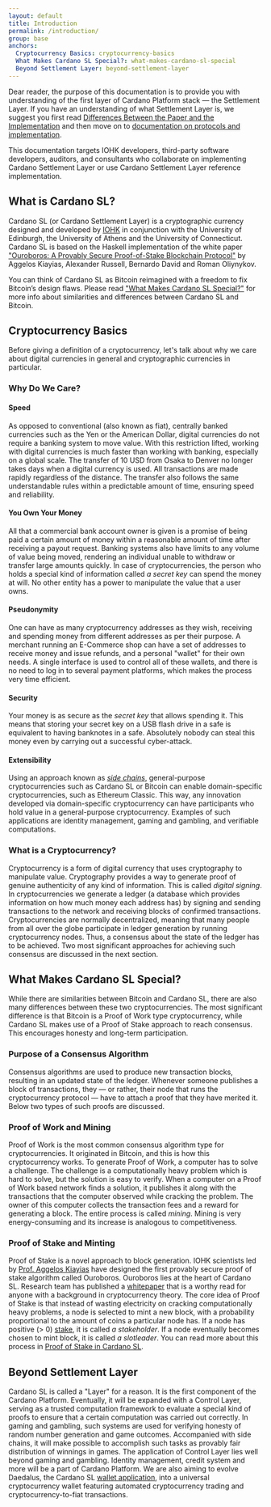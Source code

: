 ```yaml
---
layout: default
title: Introduction
permalink: /introduction/
group: base
anchors:
  Cryptocurrency Basics: cryptocurrency-basics
  What Makes Cardano SL Special?: what-makes-cardano-sl-special
  Beyond Settlement Layer: beyond-settlement-layer
---
```


<!-- Reviewed at 42f226733a3d0e92af736f076a9fb1a7388d8da1 -->

Dear reader, the purpose of this documentation is to provide you with
understanding of the first layer of Cardano Platform stack — the Settlement
Layer. If you have an understanding of what Settlement Layer is, we suggest you
first read [Differences Between the Paper and the
Implementation](/cardano/differences/) and then move on to [documentation on
protocols and implementation](/technical/protocols/csl-application-level/).

This documentation targets IOHK developers, third-party software developers,
auditors, and consultants who collaborate on implementing Cardano Settlement
Layer or use Cardano Settlement Layer reference implementation.

<!-- CARDANO_SL_README_BEGIN_1 -->
## What is Cardano SL?

Cardano SL (or Cardano Settlement Layer) is a cryptographic currency designed
and developed by [IOHK](https://iohk.io/team) in conjunction with the University
of Edinburgh, the University of Athens and the University of Connecticut. Cardano
SL is based on the Haskell implementation of the white paper
["Ouroboros: A Provably Secure Proof-of-Stake Blockchain Protocol"](https://iohk.io/research/papers/#9BKRHCSI)
by Aggelos Kiayias, Alexander Russell, Bernardo David and Roman Oliynykov.

You can think of Cardano SL as Bitcoin reimagined with a freedom to fix Bitcoin’s
design flaws. Please read ["What Makes Cardano SL Special?"](https://cardanodocs.com/introduction/#what-makes-cardano-sl-special)
for more info about similarities and differences between Cardano SL and Bitcoin.
<!-- CARDANO_SL_README_END_1 -->

## Cryptocurrency Basics

Before giving a definition of a cryptocurrency, let's talk about why we care
about digital currencies in general and cryptographic currencies in particular.

### Why Do We Care?

#### Speed

As opposed to conventional (also known as fiat), centrally banked currencies
such as the Yen or the American Dollar, digital currencies do not require a
banking system to move value. With this restriction lifted, working with digital
currencies is much faster than working with banking, especially on a global
scale. The transfer of 10 USD from Osaka to Denver no longer takes days when a
digital currency is used. All transactions are made rapidly regardless of the
distance. The transfer also follows the same understandable rules within a
predictable amount of time, ensuring speed and reliability.

#### You Own Your Money

All that a commercial bank account owner is given is a promise of being paid a
certain amount of money within a reasonable amount of time after receiving a
payout request. Banking systems also have limits to any volume of value being
moved, rendering an individual unable to withdraw or transfer large amounts
quickly. In case of cryptocurrencies, the person who holds a special kind of
information called *a secret key* can spend the money at will. No other entity
has a power to manipulate the value that a user owns.

#### Pseudonymity

One can have as many cryptocurrency addresses as they wish, receiving and
spending money from different addresses as per their purpose. A merchant running
an E-Commerce shop can have a set of addresses to receive money and issue
refunds, and a personal "wallet" for their own needs. A single interface is used
to control all of these wallets, and there is no need to log in to several
payment platforms, which makes the process very time efficient.

#### Security

Your money is as secure as the *secret key* that allows spending it. This means
that storing your secret key on a USB flash drive in a safe is equivalent to
having banknotes in a safe. Absolutely nobody can steal this money even by
carrying out a successful cyber-attack.

#### Extensibility

Using an approach known as [*side
chains*](https://www.blockstream.com/sidechains.pdf), general-purpose
cryptocurrencies such as Cardano SL or Bitcoin can enable domain-specific
cryptocurrencies, such as Ethereum Classic. This way, any innovation developed
via domain-specific cryptocurrency can have participants who hold value in a
general-purpose cryptocurrency. Examples of such applications are identity
management, gaming and gambling, and verifiable computations.

### What is a Cryptocurrency?

Cryptocurrency is a form of digital currency that uses cryptography to
manipulate value. Cryptography provides a way to generate proof of genuine
authenticity of any kind of information. This is called *digital signing*. In
cryptocurrencies we generate a ledger (a database which provides information on
how much money each address has) by signing and sending transactions to the
network and receiving blocks of confirmed transactions. Cryptocurrencies are
normally decentralized, meaning that many people from all over the globe
participate in ledger generation by running cryptocurrency nodes. Thus, a
consensus about the state of the ledger has to be achieved. Two most significant
approaches for achieving such consensus are discussed in the next section.

## What Makes Cardano SL Special?

<!-- v0.1.0.0 -->

While there are similarities between Bitcoin and Cardano SL, there are also many
differences between these two cryptocurrencies. The most significant difference
is that Bitcoin is a Proof of Work type cryptocurrency, while Cardano SL makes
use of a Proof of Stake approach to reach consensus. This encourages honesty and
long-term participation.

### Purpose of a Consensus Algorithm

Consensus algorithms are used to produce new transaction blocks, resulting in an
updated state of the ledger. Whenever someone publishes a block of transactions,
they — or rather, their node that runs the cryptocurrency protocol — have to
attach a proof that they have merited it. Below two types of such proofs are
discussed.

### Proof of Work and Mining

Proof of Work is the most common consensus algorithm type for cryptocurrencies.
It originated in Bitcoin, and this is how this cryptocurrency works. To generate
Proof of Work, a computer has to solve a challenge. The challenge is a
computationally heavy problem which is hard to solve, but the solution is easy
to verify. When a computer on a Proof of Work based network finds a solution, it
publishes it along with the transactions that the computer observed while
cracking the problem. The owner of this computer collects the transaction fees
and a reward for generating a block. The entire process is called *mining*.
Mining is very energy-consuming and its increase is analogous to
competitiveness.

### Proof of Stake and Minting

Proof of Stake is a novel approach to block generation. IOHK scientists led by
[Prof. Aggelos Kiayias](https://iohk.io/team/aggelos-kiayias/) have designed the
first provably secure proof of stake algorithm called Ouroboros. Ouroboros lies
at the heart of Cardano SL. Research team has published a
[whitepaper](https://iohk.io/research/papers/a-provably-secure-proof-of-stake-blockchain-protocol/)
that is a worthy read for anyone with a background in cryptocurrency theory. The
core idea of Proof of Stake is that instead of wasting electricity on cracking
computationally heavy problems, a node is selected to mint a new block, with a
probability proportional to the amount of coins a particular node has. If a node
has positive (&gt; 0) [stake](/cardano/proof-of-stake/#stake), it is called *a
stakeholder*. If a node eventually becomes chosen to mint block, it is called *a
slotleader*. You can read more about this process in [Proof of Stake in Cardano
SL](/cardano/proof-of-stake/).

<!-- CARDANO_SL_README_BEGIN_2 -->
## Beyond Settlement Layer

Cardano SL is called a "Layer" for a reason. It is the first component of
the Cardano Platform. Eventually, it will be expanded with a Control Layer,
serving as a trusted computation framework to evaluate a special
kind of proofs to ensure that a certain computation was carried out
correctly. In gaming and gambling, such systems are used for
verifying honesty of random number generation and game
outcomes. Accompanied with side chains, it will make possible to accomplish
such tasks as provably fair distribution of winnings in games. The
application of Control Layer lies well beyond gaming and gambling. Identity
management, credit system and more will be a part of Cardano Platform.
We are also aiming to evolve Daedalus, the Cardano SL [wallet application](https://github.com/input-output-hk/daedalus),
into a universal cryptocurrency wallet featuring automated
cryptocurrency trading and cryptocurrency-to-fiat transactions.
<!-- CARDANO_SL_README_END_2 -->
